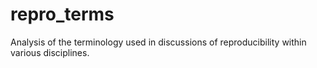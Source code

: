 # repro_terms
Analysis of the terminology used in discussions of reproducibility within various disciplines.
